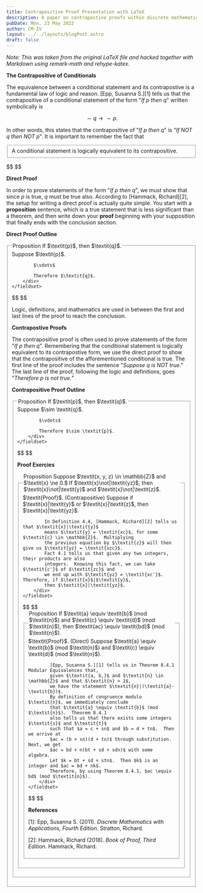 ```yaml
---
title: Contrapositive Proof Presentation with LaTeX
description: A paper on contrapostive proofs within discrete mathematics.
pubDate: Mon, 23 May 2022
author: CM-IV
layout: ../../layouts/blogPost.astro
draft: false
---
```


*Note: This was taken from the original LaTeX file and hacked together with Markdown using remark-math and rehype-katex.*

**The Contrapositive of Conditionals**

The equivalence between a conditional statement and its contrapostive
is a fundamental law of logic and reason.  [Epp, Susanna S.][1] tells us that
the contrapositive of a conditional statement of the form "$\textit{If p then
q}$" written symbolically is

$$
\sim \textit{q} \to \sim \textit{p}.
$$

In other words, this states that the contrapositive of 
"$\textit{If p then q}$" is "$\textit{If NOT q then
NOT p}$". It is important to remember the fact that 

<form>
    <fieldset>
        <legend></legend>
        <div>A conditional statement is logically equivalent to its contrapositive.</div>
    </fieldset>
</form>
$$
$$

**Direct Proof**

In order to prove statements of the form "$\textit{If p then q}$",
we must show that since $\textit{p}$ is true, $\textit{q}$ must be true also.
According to [Hammack, Richard][2], the setup for writing a direct proof is
actually quite simple.  You start with a $\textbf{proposition}$ sentence, which is 
a true statement that is less significant than a theorem, and then write down
your $\textbf{proof}$ beginning with your supposition that finally ends with
the conclusion section.

**Direct Proof Outline**

<form>
    <fieldset>
        <legend>Proposition If $\textit{p}$, then $\textit{q}$.</legend>
        <div>
            Suppose $\textit{p}$.

            $\vdots$
		    
            Therefore $\textit{q}$.
        </div>
    </fieldset>
</form>
$$
$$

Logic, definitions, and mathematics are used in between the 
first and last lines of the proof to reach the conclusion.

**Contrapostive Proofs**

The contrapositive proof is often used to prove statements of the
form "$\textit{If p then q}$".  Remembering that the conditional
statement is logically equivalent to its contrapostive form,
we use the direct proof to show that the contrapositive of
the afforementioned conditional is true.
The first line of the proof includes the sentence "$\textit{Suppose q is NOT true}.$"
The last line of the proof, following the logic and definitions, goes 
"$\textit{Therefore p is not true.}$"

**Contrapositive Proof Outline**

<form>
    <fieldset>
        <legend>Proposition If $\textit{p}$, then $\textit{q}$.</legend>
        <div>
            Suppose $\sim \textit{q}$.

            $\vdots$
		    
            Therefore $\sim \textit{p}$.
        </div>
    </fieldset>
</form>
$$
$$

**Proof Exercies**

<form>
    <fieldset>
        <legend>Proposition Suppose $\textit{x, y, z} \in \mathbb{Z}$ and $\textit{x} \ne 0.$ If $\textit{x}\not|\textit{yz}$, then 
$\textit{x}\not|\textit{y}$ and $\textit{x}\not|\textit{z}$.</legend>
        <div>
            $\textit{Proof}$. 
            (Contrapositive) 
            Suppose if $\textit{x}|\textit{y}$ or $\textit{x}|\textit{z}$, 
            then $\textit{x}|\textit{yz}$.

            In Definition 4.4, [Hammack, Richard][2] tells us that $\textit{x}|\textit{y}$ 
            means $\textit{y} = \textit{xc}$, for some $\textit{c} \in \mathbb{Z}$.  Multiplying
            the previous equation by $\textit{z}$ will then give us $\textit{yz} = \textit{xzc}$.  
            Fact 4.1 tells us that given any two integers, their products are also 
            integers.  Knowing this fact, we can take $\textit{c'}$ of $\textit{zc}$ and 
            we end up with $\textit{yz} = \textit{xc'}$. Therefore, if $\textit{x}$|$\textit{y}$,
            then $\textit{x}|\textit{yz}$.
        </div>
    </fieldset>
</form>
$$
$$

<form>
    <fieldset>
        <legend>Proposition If $\textit{a} \equiv \textit{b}$ (mod $\textit{n}$) 
and $\textit{c} \equiv \textit{d}$ (mod $\textit{n}$), then $\textit{ac} 
\equiv \textit{bd}$ (mod $\textit{n}$).</legend>
        <div>
            $\textit{Proof}$. 
            (Direct)
            Suppose $\textit{a} \equiv \textit{b}$ (mod $\textit{n}$) 
            and $\textit{c} \equiv \textit{d}$ (mod $\textit{n}$).

            [Epp, Susanna S.][1] tells us in Theorem 8.4.1 Modular Equivalences that, 
            given $\textit{a, b,}$ and $\textit{n} \in \mathbb{Z}$ and that $\textit{n} > 1$,
            we have the statement $\textit{n}|(\textit{a}-\textit{b})$.  
            By definition of congruence modulo $\textit{n}$, we immediately conclude
            that $\textit{a} \equiv \textit{b}$ (mod $\textit{n}$).  Theorem 8.4.1 
            also tells us that there exists some integers $\textit{s}$ and $\textit{t}$ 
            such that $a = c + sn$ and $b = d + tn$.  Then we arrive at
            $ac = (b + sn)(d + tn)$ through substitution.  Next, we get 
            $ac = bd + n(bt + sd + sdn)$ with some algebra.  
            Let $k = bt + sd + stn$.  Then $k$ is an integer and $ac = bd + nk$.  
            Therefore, by using Theorem 8.4.1, $ac \equiv bd$ (mod $\textit{n}$).
        </div>
    </fieldset>
</form>
$$
$$

**References**

[1]: Epp, Susanna S. (2011). *Discrete Mathematics with Applications, Fourth Edition*. Stratton, Richard.

[2]: Hammack, Richard (2018). *Book of Proof, Third Edition*. Hammack, Richard.